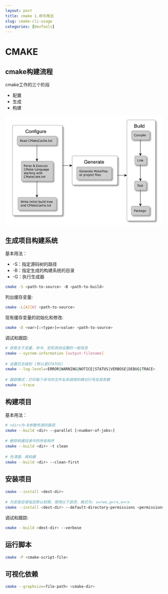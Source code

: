 ```yaml
---
layout: post
title: cmake 1.命令用法
slug: cmake-cli-usage
categories: [DevTools]
---
```


# CMAKE

## cmake构建流程
cmake工作的三个阶段
+ 配置
+ 生成
+ 构建


![](/assets/images/cmake1.png)

## 生成项目构建系统
基本用法：
+ -S：指定源码树的路径
+ -B：指定生成的构建系统的目录
+ -G：执行生成器
```bash
cmake -S <path-to-source> -B <path-to-build>
```

列出缓存变量:
```bash
cmake -L[A][H] <path-to-source>
```

现有缓存变量的初始化和修改:
```bash
cmake -D <var>[:<type>]=<value> <path-to-source>
```

调试和跟踪:
```bash
# 获取关于变量、命令、宏和其他设置的一般信息
cmake --system-information [output-filename]

# 设置日志级别 (默认是STATUS)
cmake --log-level=<ERROR|WARNING|NOTICE|STATUS|VERBOSE|DEBUG|TRACE>

# 跟踪模式：打印每个命令的文件名和调用的确切行号及其参数
cmake --trace
```

## 构建项目
基本用法：
```bash
# <dir>为-B参数传递的路径
cmake --build <dir> --parallel [<number-of-jobs>]

# 删除构建目录中的所有构件
cmake --build <dir> -t clean

# 先清理，再构建
cmake --build <dir> --clean-first
```

## 安装项目
```bash
cmake --install <dest-dir>

# 为安装目录指定默认权限，使用以下选项，格式为: u=rwx,g=rx,o=rx
cmake --install <dest-dir> --default-directory-permissions <permissions>
```

调试和跟踪:
```bash
cmake --build <dest-dir> --verbose
```

## 运行脚本
```bash
cmake -P <cmake-script-file>
```

## 可视化依赖
```bash
cmake --graphviz=<file-path> <cmake-dir>
```
